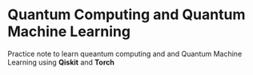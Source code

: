 # Quantum Computing and Quantum Machine Learning
Practice note to learn queantum computing and and Quantum Machine Learning using **Qiskit** and **Torch**

